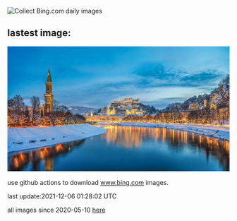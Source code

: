 ![Collect Bing.com daily images](https://github.com/counter2015/bing-daily-images/workflows/Collect%20Bing.com%20daily%20images/badge.svg)
## lastest image:
![](images/SalzburgKrampus.jpg)

use github actions to download www.bing.com images.

last update:2021-12-06 01:28:02 UTC

all images since 2020-05-10 [here](https://github.com/counter2015/bing-daily-images/tree/master/images) 
